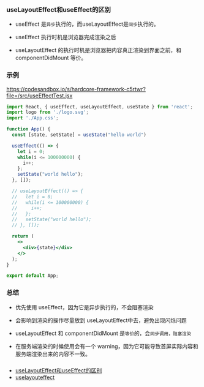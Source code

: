 

### useLayoutEffect和useEffect的区别

* useEffect 是`异步`执行的，而useLayoutEffect是`同步`执行的。

* useEffect 执行时机是浏览器完成渲染之后
* useLayoutEffect 的执行时机是浏览器把内容真正渲染到界面之前，和 componentDidMount 等价。

### 示例

https://codesandbox.io/s/hardcore-framework-c5rtwr?file=/src/useEffectTest.jsx

```jsx
import React, { useEffect, useLayoutEffect, useState } from 'react';
import logo from './logo.svg';
import './App.css';

function App() {
  const [state, setState] = useState("hello world")

  useEffect(() => {
    let i = 0;
    while(i <= 100000000) {
      i++;
    };
    setState("world hello");
  }, []);

  // useLayoutEffect(() => {
  //   let i = 0;
  //   while(i <= 100000000) {
  //     i++;
  //   };
  //   setState("world hello");
  // }, []);

  return (
    <>
      <div>{state}</div>
    </>
  );
}

export default App;
```

### 总结

* 优先使用 useEffect，因为它是异步执行的，不会阻塞渲染

* 会影响到渲染的操作尽量放到 useLayoutEffect中去，避免出现闪烁问题

* useLayoutEffect 和 componentDidMount 是`等价`的，会`同步调用，阻塞渲染`

* 在服务端渲染的时候使用会有一个 warning，因为它可能导致首屏实际内容和服务端渲染出来的内容不一致。

###

* [useLayoutEffect和useEffect的区别](https://zhuanlan.zhihu.com/p/348701319)
* [uselayouteffect](https://reactjs.org/docs/hooks-reference.html#uselayouteffect)
